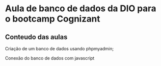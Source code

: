 <h1>Aula de banco de dados da DIO para o bootcamp Cognizant</h1>

<h2>Conteudo das aulas</h2>
<p>Criação de um banco de dados usando phpmyadmin;</p>
<p>Conexão do banco de dados com javascript</p>
